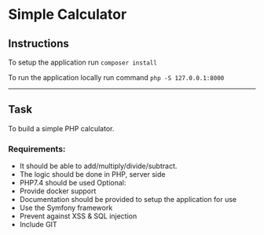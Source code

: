 # Simple Calculator


## Instructions

To setup the application run `composer install`

To run the application locally run command `php -S 127.0.0.1:8000 `

---

## Task 

To build a simple PHP calculator.

### Requirements:
* It should be able to add/multiply/divide/subtract.
* The logic should be done in PHP, server side
* PHP7.4 should be used
Optional:
* Provide docker support
* Documentation should be provided to setup the application for use
* Use the Symfony framework
* Prevent against XSS &amp; SQL injection
* Include GIT
